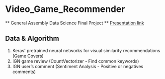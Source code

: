 # Video_Game_Recommender
** General Assembly Data Science Final Project **
[Presentation link](https://docs.google.com/presentation/d/1WeLRmn3pQCgYQyMRhNDY9TzovsQcaZy1oHU0tjBFfOo/edit?usp=sharing)

## Data & Algorithm
1. Keras' pretrained neural networks for visual similarity recommendations (Game Covers)
2. IGN game review (CountVectorizer - Find common keywords)
3. IGN user’s comment (Sentiment Analysis - Positive or negatives comments)

